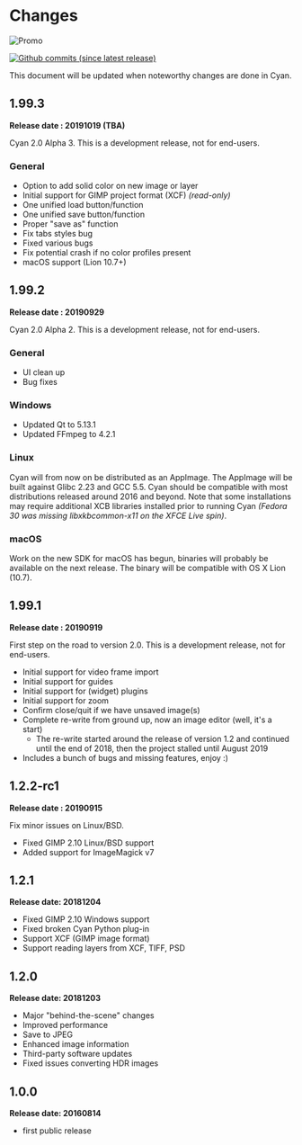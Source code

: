 # Changes

![Promo](https://github.com/rodlie/cyan/raw/master/docs/images/cyan-promo-02.png)

[![Github commits (since latest release)](https://img.shields.io/github/commits-since/rodlie/cyan/latest.svg)](https://github.com/rodlie/cyan)

This document will be updated when noteworthy changes are done in Cyan.

## 1.99.3

**Release date : 20191019 (TBA)**

Cyan 2.0 Alpha 3. This is a development release, not for end-users.

### General

  * Option to add solid color on new image or layer
  * Initial support for GIMP project format (XCF) *(read-only)*
  * One unified load button/function
  * One unified save button/function
  * Proper "save as" function
  * Fix tabs styles bug
  * Fixed various bugs
  * Fix potential crash if no color profiles present
  * macOS support (Lion 10.7+)

## 1.99.2

**Release date : 20190929**

Cyan 2.0 Alpha 2. This is a development release, not for end-users.

### General

* UI clean up
* Bug fixes

### Windows

* Updated Qt to 5.13.1
* Updated FFmpeg to 4.2.1

### Linux

Cyan will from now on be distributed as an AppImage. The AppImage will be built against Glibc 2.23 and GCC 5.5. Cyan should be compatible with most distributions released around 2016 and beyond. Note that some installations may require additional XCB libraries installed prior to running Cyan *(Fedora 30 was missing libxkbcommon-x11 on the XFCE Live spin)*.

### macOS

Work on the new SDK for macOS has begun, binaries will probably be available on the next release. The binary will be compatible with OS X Lion (10.7).

## 1.99.1

**Release date : 20190919**

First step on the road to version 2.0. This is a development release, not for end-users.

* Initial support for video frame import
* Initial support for guides
* Initial support for (widget) plugins
* Initial support for zoom
* Confirm close/quit if we have unsaved image(s)
* Complete re-write from ground up, now an image editor (well, it's a start)
  * The re-write started around the release of version 1.2 and continued until the end of 2018, then the project stalled until August 2019
* Includes a bunch of bugs and missing features, enjoy :)

## 1.2.2-rc1

**Release date : 20190915**

Fix minor issues on Linux/BSD.

* Fixed GIMP 2.10 Linux/BSD support
* Added support for ImageMagick v7

## 1.2.1

**Release date: 20181204** 

* Fixed GIMP 2.10 Windows support
* Fixed broken Cyan Python plug-in
* Support XCF (GIMP image format)
* Support reading layers from XCF, TIFF, PSD

## 1.2.0

**Release date: 20181203**

 * Major "behind-the-scene" changes
 * Improved performance
 * Save to JPEG
 * Enhanced image information
 * Third-party software updates
 * Fixed issues converting HDR images

## 1.0.0

**Release date: 20160814**

 * first public release
